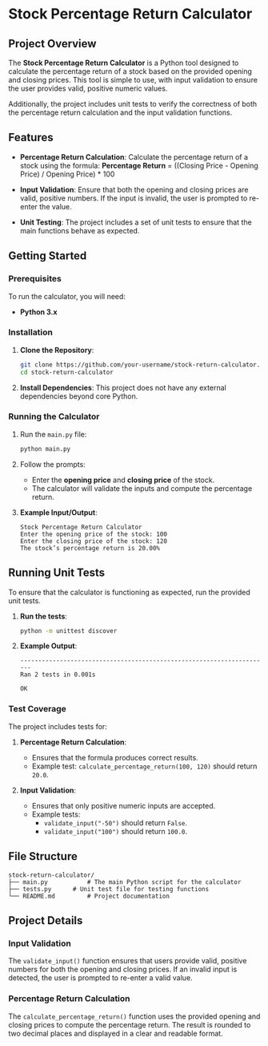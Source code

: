# **Stock Percentage Return Calculator**

## **Project Overview**
The **Stock Percentage Return Calculator** is a Python tool designed to calculate the percentage return of a stock based on the provided opening and closing prices. This tool is simple to use, with input validation to ensure the user provides valid, positive numeric values.

Additionally, the project includes unit tests to verify the correctness of both the percentage return calculation and the input validation functions.

## **Features**
- **Percentage Return Calculation**:
  Calculate the percentage return of a stock using the formula:
  **Percentage Return** = ((Closing Price - Opening Price) / Opening Price) * 100


- **Input Validation**:
  Ensure that both the opening and closing prices are valid, positive numbers. If the input is invalid, the user is prompted to re-enter the value.

- **Unit Testing**:
  The project includes a set of unit tests to ensure that the main functions behave as expected.

## **Getting Started**

### **Prerequisites**
To run the calculator, you will need:
- **Python 3.x**

### **Installation**

1. **Clone the Repository**:
   ```bash
   git clone https://github.com/your-username/stock-return-calculator.git
   cd stock-return-calculator
   ```

2. **Install Dependencies**:
   This project does not have any external dependencies beyond core Python.

### **Running the Calculator**

1. Run the `main.py` file:
   ```bash
   python main.py
   ```

2. Follow the prompts:
   - Enter the **opening price** and **closing price** of the stock.
   - The calculator will validate the inputs and compute the percentage return.

3. **Example Input/Output**:
   ```
   Stock Percentage Return Calculator
   Enter the opening price of the stock: 100
   Enter the closing price of the stock: 120
   The stock’s percentage return is 20.00%
   ```

## **Running Unit Tests**

To ensure that the calculator is functioning as expected, run the provided unit tests.

1. **Run the tests**:
   ```bash
   python -m unittest discover
   ```

2. **Example Output**:
   ```
   ----------------------------------------------------------------------
   Ran 2 tests in 0.001s

   OK
   ```

### **Test Coverage**
The project includes tests for:
1. **Percentage Return Calculation**:
   - Ensures that the formula produces correct results.
   - Example test: `calculate_percentage_return(100, 120)` should return `20.0`.

2. **Input Validation**:
   - Ensures that only positive numeric inputs are accepted.
   - Example tests: 
     - `validate_input("-50")` should return `False`.
     - `validate_input("100")` should return `100.0`.

## **File Structure**

```
stock-return-calculator/
├── main.py           # The main Python script for the calculator
├── tests.py      # Unit test file for testing functions
└── README.md         # Project documentation
```

## **Project Details**

### **Input Validation**
The `validate_input()` function ensures that users provide valid, positive numbers for both the opening and closing prices. If an invalid input is detected, the user is prompted to re-enter a valid value.

### **Percentage Return Calculation**
The `calculate_percentage_return()` function uses the provided opening and closing prices to compute the percentage return. The result is rounded to two decimal places and displayed in a clear and readable format.




